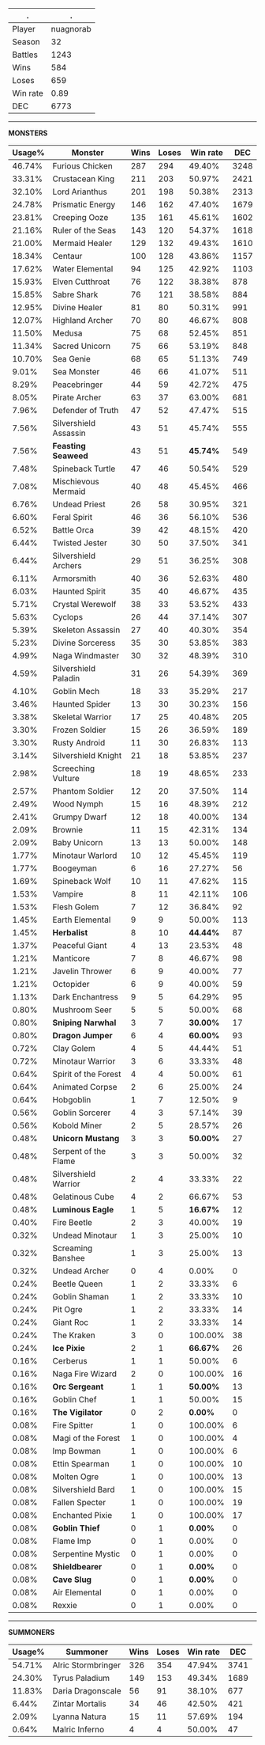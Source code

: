 .|.
|-|-
Player|nuagnorab
Season|32
Battles|1243
Wins|584
Loses|659
Win rate|0.89
DEC|6773

---
**MONSTERS**

Usage%|Monster|Wins|Loses|Win rate|DEC|
-|-|-|-|-|-|
46.74%|Furious Chicken|287|294|49.40%|3248|
33.31%|Crustacean King|211|203|50.97%|2421|
32.10%|Lord Arianthus|201|198|50.38%|2313|
24.78%|Prismatic Energy|146|162|47.40%|1679|
23.81%|Creeping Ooze|135|161|45.61%|1602|
21.16%|Ruler of the Seas|143|120|54.37%|1618|
21.00%|Mermaid Healer|129|132|49.43%|1610|
18.34%|Centaur|100|128|43.86%|1157|
17.62%|Water Elemental|94|125|42.92%|1103|
15.93%|Elven Cutthroat|76|122|38.38%|878|
15.85%|Sabre Shark|76|121|38.58%|884|
12.95%|Divine Healer|81|80|50.31%|991|
12.07%|Highland Archer|70|80|46.67%|808|
11.50%|Medusa|75|68|52.45%|851|
11.34%|Sacred Unicorn|75|66|53.19%|848|
10.70%|Sea Genie|68|65|51.13%|749|
9.01%|Sea Monster|46|66|41.07%|511|
8.29%|Peacebringer|44|59|42.72%|475|
8.05%|Pirate Archer|63|37|63.00%|681|
7.96%|Defender of Truth|47|52|47.47%|515|
7.56%|Silvershield Assassin|43|51|45.74%|555|
7.56%|**Feasting Seaweed**|43|51|**45.74%**|549|
7.48%|Spineback Turtle|47|46|50.54%|529|
7.08%|Mischievous Mermaid|40|48|45.45%|466|
6.76%|Undead Priest|26|58|30.95%|321|
6.60%|Feral Spirit|46|36|56.10%|536|
6.52%|Battle Orca|39|42|48.15%|420|
6.44%|Twisted Jester|30|50|37.50%|341|
6.44%|Silvershield Archers|29|51|36.25%|308|
6.11%|Armorsmith|40|36|52.63%|480|
6.03%|Haunted Spirit|35|40|46.67%|435|
5.71%|Crystal Werewolf|38|33|53.52%|433|
5.63%|Cyclops|26|44|37.14%|307|
5.39%|Skeleton Assassin|27|40|40.30%|354|
5.23%|Divine Sorceress|35|30|53.85%|383|
4.99%|Naga Windmaster|30|32|48.39%|310|
4.59%|Silvershield Paladin|31|26|54.39%|369|
4.10%|Goblin Mech|18|33|35.29%|217|
3.46%|Haunted Spider|13|30|30.23%|156|
3.38%|Skeletal Warrior|17|25|40.48%|205|
3.30%|Frozen Soldier|15|26|36.59%|189|
3.30%|Rusty Android|11|30|26.83%|113|
3.14%|Silvershield Knight|21|18|53.85%|237|
2.98%|Screeching Vulture|18|19|48.65%|233|
2.57%|Phantom Soldier|12|20|37.50%|114|
2.49%|Wood Nymph|15|16|48.39%|212|
2.41%|Grumpy Dwarf|12|18|40.00%|134|
2.09%|Brownie|11|15|42.31%|134|
2.09%|Baby Unicorn|13|13|50.00%|148|
1.77%|Minotaur Warlord|10|12|45.45%|119|
1.77%|Boogeyman|6|16|27.27%|56|
1.69%|Spineback Wolf|10|11|47.62%|115|
1.53%|Vampire|8|11|42.11%|106|
1.53%|Flesh Golem|7|12|36.84%|92|
1.45%|Earth Elemental|9|9|50.00%|113|
1.45%|**Herbalist**|8|10|**44.44%**|87|
1.37%|Peaceful Giant|4|13|23.53%|48|
1.21%|Manticore|7|8|46.67%|98|
1.21%|Javelin Thrower|6|9|40.00%|77|
1.21%|Octopider|6|9|40.00%|59|
1.13%|Dark Enchantress|9|5|64.29%|95|
0.80%|Mushroom Seer|5|5|50.00%|68|
0.80%|**Sniping Narwhal**|3|7|**30.00%**|17|
0.80%|**Dragon Jumper**|6|4|**60.00%**|93|
0.72%|Clay Golem|4|5|44.44%|51|
0.72%|Minotaur Warrior|3|6|33.33%|48|
0.64%|Spirit of the Forest|4|4|50.00%|61|
0.64%|Animated Corpse|2|6|25.00%|24|
0.64%|Hobgoblin|1|7|12.50%|9|
0.56%|Goblin Sorcerer|4|3|57.14%|39|
0.56%|Kobold Miner|2|5|28.57%|26|
0.48%|**Unicorn Mustang**|3|3|**50.00%**|27|
0.48%|Serpent of the Flame|3|3|50.00%|32|
0.48%|Silvershield Warrior|2|4|33.33%|22|
0.48%|Gelatinous Cube|4|2|66.67%|53|
0.48%|**Luminous Eagle**|1|5|**16.67%**|12|
0.40%|Fire Beetle|2|3|40.00%|19|
0.32%|Undead Minotaur|1|3|25.00%|10|
0.32%|Screaming Banshee|1|3|25.00%|13|
0.32%|Undead Archer|0|4|0.00%|0|
0.24%|Beetle Queen|1|2|33.33%|6|
0.24%|Goblin Shaman|1|2|33.33%|10|
0.24%|Pit Ogre|1|2|33.33%|14|
0.24%|Giant Roc|1|2|33.33%|14|
0.24%|The Kraken|3|0|100.00%|38|
0.24%|**Ice Pixie**|2|1|**66.67%**|26|
0.16%|Cerberus|1|1|50.00%|6|
0.16%|Naga Fire Wizard|2|0|100.00%|16|
0.16%|**Orc Sergeant**|1|1|**50.00%**|13|
0.16%|Goblin Chef|1|1|50.00%|15|
0.16%|**The Vigilator**|0|2|**0.00%**|0|
0.08%|Fire Spitter|1|0|100.00%|6|
0.08%|Magi of the Forest|1|0|100.00%|4|
0.08%|Imp Bowman|1|0|100.00%|6|
0.08%|Ettin Spearman|1|0|100.00%|10|
0.08%|Molten Ogre|1|0|100.00%|13|
0.08%|Silvershield Bard|1|0|100.00%|15|
0.08%|Fallen Specter|1|0|100.00%|19|
0.08%|Enchanted Pixie|1|0|100.00%|17|
0.08%|**Goblin Thief**|0|1|**0.00%**|0|
0.08%|Flame Imp|0|1|0.00%|0|
0.08%|Serpentine Mystic|0|1|0.00%|0|
0.08%|**Shieldbearer**|0|1|**0.00%**|0|
0.08%|**Cave Slug**|0|1|**0.00%**|0|
0.08%|Air Elemental|0|1|0.00%|0|
0.08%|Rexxie|0|1|0.00%|0|

---
**SUMMONERS**

Usage%|Summoner|Wins|Loses|Win rate|DEC|
-|-|-|-|-|-|
54.71%|Alric Stormbringer|326|354|47.94%|3741|
24.30%|Tyrus Paladium|149|153|49.34%|1689|
11.83%|Daria Dragonscale|56|91|38.10%|677|
6.44%|Zintar Mortalis|34|46|42.50%|421|
2.09%|Lyanna Natura|15|11|57.69%|194|
0.64%|Malric Inferno|4|4|50.00%|47|
